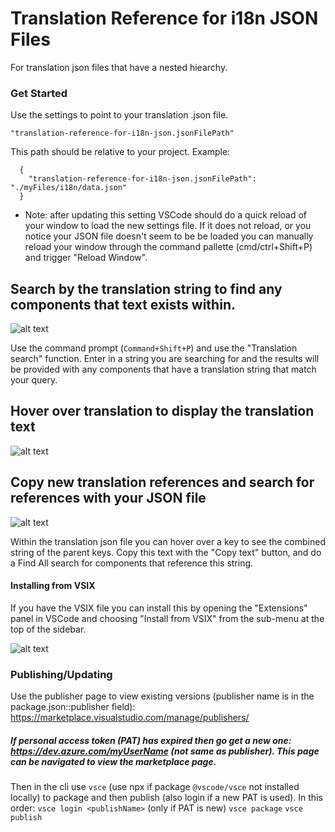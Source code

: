 # Translation Reference for i18n JSON Files

For translation json files that have a nested hiearchy.

### Get Started

Use the settings to point to your translation .json file.

`"translation-reference-for-i18n-json.jsonFilePath"`

This path should be relative to your project. Example:

```
  {
    "translation-reference-for-i18n-json.jsonFilePath": "./myFiles/i18n/data.json"
  }
```

- Note: after updating this setting VSCode should do a quick reload of your window to load the new settings file. If it does not reload, or you notice your JSON file doesn't seem to be be loaded you can manually reload your window through the command pallette (cmd/ctrl+Shift+P) and trigger "Reload Window".

## Search by the translation string to find any components that text exists within.

![alt text](translation_search.png)

Use the command prompt (`Command+Shift+P`) and use the "Translation search" function. Enter in a string you are searching for and the results will be provided with any components that have a translation string that match your query.

## Hover over translation to display the translation text

![alt text](hover_over.png)

## Copy new translation references and search for references with your JSON file

![alt text](find_references.png)

Within the translation json file you can hover over a key to see the combined string of the parent keys. Copy this text with the "Copy text" button, and do a Find All search for components that reference this string.

#### Installing from VSIX

If you have the VSIX file you can install this by opening the "Extensions" panel in VSCode and choosing "Install from VSIX" from the sub-menu at the top of the sidebar.

![alt text](vsix_menu.png)

### Publishing/Updating

Use the publisher page to view existing versions (publisher name is in the package.json::publisher field):
https://marketplace.visualstudio.com/manage/publishers/<publisherName>

##### If personal access token (PAT) has expired then go get a new one: https://dev.azure.com/myUserName (not same as publisher). This page can be navigated to view the marketplace page.

Then in the cli use `vsce` (use npx if package `@vscode/vsce` not installed locally) to package and then publish (also login if a new PAT is used). In this order:
`vsce login <publishName>` (only if PAT is new)
`vsce package`
`vsce publish`
